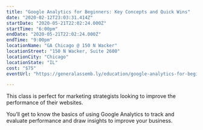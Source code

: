 ```yaml
---
title: "Google Analytics for Beginners: Key Concepts and Quick Wins"
date: "2020-02-12T23:03:31.414Z"
startDate: "2020-05-21T22:02:24.000Z"
startTime: "6:00pm"
endDate: "2020-05-21T22:02:24.000Z"
endTime: "9:00pm"
locationName: "GA Chicago @ 150 N Wacker"
locationStreet: "150 N Wacker, Suite 2600"
locationCity: "Chicago"
locationState: "IL"
cost: "$75"
eventUrl: "https://generalassemb.ly/education/google-analytics-for-beginners-key-concepts-and-quick-wins/chicago/102936"

---
```


This class is perfect for marketing strategists looking to improve the performance of their websites.

You’ll get to know the basics of using Google Analytics to track and evaluate performance and draw insights to improve your business.

